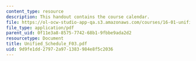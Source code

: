 ```yaml
---
content_type: resource
description: This handout contains the course calendar.
file: https://ol-ocw-studio-app-qa.s3.amazonaws.com/courses/16-01-unified-engineering-i-ii-iii-iv-fall-2005-spring-2006/9d9fe1dd27972a971383984e8f5c2036_Unified_Schedule_F03.pdf
file_type: application/pdf
parent_uid: 0f11e3a8-8575-7742-68b1-9fbbe9ada2d2
resourcetype: Document
title: Unified_Schedule_F03.pdf
uid: 9d9fe1dd-2797-2a97-1383-984e8f5c2036
---
```

